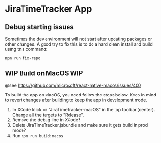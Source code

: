 # JiraTimeTracker App

## Debug starting issues

Sometimes the dev environment will not start after updating packages or other changes.
A good try to fix this is to do a hard clean install and build using this command:

```bash
npm run fix-repo
```

## WIP Build on MacOS WIP

@see https://github.com/microsoft/react-native-macos/issues/400

To build the app on MacOS, you need follow the steps below.
Keep in mind to revert changes after building to keep the app in development mode.

1. In XCode klick on "JiraTimeTracker-macOS" in the top toolbar (center). Change all the targets to "Release".
2. Remove the debug line in XCode?
3. Delete JiraTimeTracker.jsbundle and make sure it gets build in prod mode?
4. Run `npm run build:macos`
